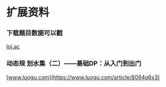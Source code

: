 # 扩展资料

### 下载题目数据可以戳

[loj.ac](https://loj.ac/)


### 动态规 划水集（二）——基础DP：从入门到出门

[www.luogu.com](https://www.luogu.com/article/8094q6x3)





